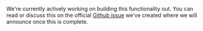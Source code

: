 We're currently actively working on building this functionality out. You can read or discuss this on the official [Github issue](http://github.com/balanced/balanced-api/issues/2) we've created where we will announce once this is complete.

